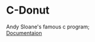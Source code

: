 # C-Donut
Andy Sloane's famous c program;<br>
<a href="https://www.a1k0n.net/2011/07/20/donut-math.html">Documentaion</a>
